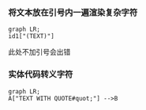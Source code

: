 ### 将文本放在引号内一遍渲染复杂字符

```mermaid
graph LR;
id1["(TEXT)"]
```

此处不加引号会出错

### 实体代码转义字符

```mermaid
graph LR;
A["TEXT WITH QUOTE#quot;"] -->B
```
